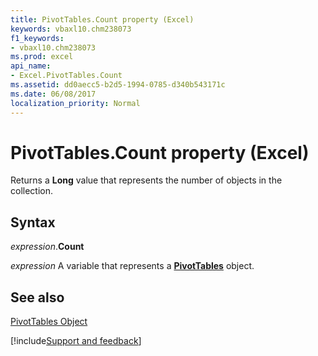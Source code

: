 ```yaml
---
title: PivotTables.Count property (Excel)
keywords: vbaxl10.chm238073
f1_keywords:
- vbaxl10.chm238073
ms.prod: excel
api_name:
- Excel.PivotTables.Count
ms.assetid: dd0aecc5-b2d5-1994-0785-d340b543171c
ms.date: 06/08/2017
localization_priority: Normal
---
```



# PivotTables.Count property (Excel)

Returns a  **Long** value that represents the number of objects in the collection.


## Syntax

_expression_.**Count**

_expression_ A variable that represents a **[PivotTables](Excel.PivotTables.md)** object.


## See also


[PivotTables Object](Excel.PivotTables.md)

[!include[Support and feedback](~/includes/feedback-boilerplate.md)]